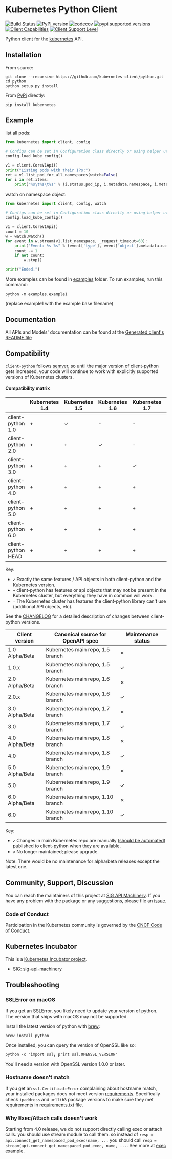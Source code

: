 # Kubernetes Python Client

[![Build Status](https://travis-ci.org/kubernetes-client/python.svg?branch=master)](https://travis-ci.org/kubernetes-client/python)
[![PyPI version](https://badge.fury.io/py/kubernetes.svg)](https://badge.fury.io/py/kubernetes)
[![codecov](https://codecov.io/gh/kubernetes-client/python/branch/master/graph/badge.svg)](https://codecov.io/gh/kubernetes-client/python "Non-generated packages only")
[![pypi supported versions](https://img.shields.io/pypi/pyversions/kubernetes.svg)](https://pypi.python.org/pypi/kubernetes)
[![Client Capabilities](https://img.shields.io/badge/Kubernetes%20client-Silver-blue.svg?style=flat&colorB=C0C0C0&colorA=306CE8)](http://bit.ly/kubernetes-client-capabilities-badge)
[![Client Support Level](https://img.shields.io/badge/kubernetes%20client-beta-green.svg?style=flat&colorA=306CE8)](http://bit.ly/kubernetes-client-support-badge)

Python client for the [kubernetes](http://kubernetes.io/) API.

## Installation

From source:

```
git clone --recursive https://github.com/kubernetes-client/python.git
cd python
python setup.py install
```

From [PyPi](https://pypi.python.org/pypi/kubernetes/) directly:

```
pip install kubernetes
```

## Example

list all pods:

```python
from kubernetes import client, config

# Configs can be set in Configuration class directly or using helper utility
config.load_kube_config()

v1 = client.CoreV1Api()
print("Listing pods with their IPs:")
ret = v1.list_pod_for_all_namespaces(watch=False)
for i in ret.items:
    print("%s\t%s\t%s" % (i.status.pod_ip, i.metadata.namespace, i.metadata.name))
```

watch on namespace object:

```python
from kubernetes import client, config, watch

# Configs can be set in Configuration class directly or using helper utility
config.load_kube_config()

v1 = client.CoreV1Api()
count = 10
w = watch.Watch()
for event in w.stream(v1.list_namespace, _request_timeout=60):
    print("Event: %s %s" % (event['type'], event['object'].metadata.name))
    count -= 1
    if not count:
        w.stop()

print("Ended.")
```

More examples can be found in [examples](examples/) folder. To run examples, run this command:

```shell
python -m examples.example1
```

(replace example1 with the example base filename)


## Documentation

All APIs and Models' documentation can be found at the [Generated client's README file](kubernetes/README.md)

## Compatibility

`client-python` follows [semver](http://semver.org/), so until the major version of
client-python gets increased, your code will continue to work with explicitly 
supported versions of Kubernetes clusters.

#### Compatibility matrix

|                    | Kubernetes 1.4 | Kubernetes 1.5 | Kubernetes 1.6 | Kubernetes 1.7 | Kubernetes 1.8 | Kubernetes 1.9 | Kubernetes 1.10 |
|--------------------|----------------|----------------|----------------|----------------|----------------|----------------|-----------------|
| client-python 1.0  | +              | ✓              | -              | -              |-               |-               |                 |
| client-python 2.0  | +              | +              | ✓              | -              |-               |-               |                 |
| client-python 3.0  | +              | +              | +              | ✓              |-               |-               |                 |
| client-python 4.0  | +              | +              | +              | +              |✓               |-               |                 |
| client-python 5.0  | +              | +              | +              | +              |+               |✓               |                 |
| client-python 6.0  | +              | +              | +              | +              |+               |+               |✓                |
| client-python HEAD | +              | +              | +              | +              |+               |+               |✓                |

Key:

* `✓` Exactly the same features / API objects in both client-python and the Kubernetes
  version.
* `+` client-python has features or api objects that may not be present in the
  Kubernetes cluster, but everything they have in common will work.
* `-` The Kubernetes cluster has features the client-python library can't use
  (additional API objects, etc).

See the [CHANGELOG](./CHANGELOG.md) for a detailed description of changes
between client-python versions.

| Client version | Canonical source for OpenAPI spec    | Maintenance status            |
|----------------|--------------------------------------|-------------------------------|
| 1.0 Alpha/Beta | Kubernetes main repo, 1.5 branch     | ✗                             |
| 1.0.x          | Kubernetes main repo, 1.5 branch     | ✓                             |
| 2.0 Alpha/Beta | Kubernetes main repo, 1.6 branch     | ✗                             |
| 2.0.x          | Kubernetes main repo, 1.6 branch     | ✓                             |
| 3.0 Alpha/Beta | Kubernetes main repo, 1.7 branch     | ✗                             |
| 3.0            | Kubernetes main repo, 1.7 branch     | ✓                             |
| 4.0 Alpha/Beta | Kubernetes main repo, 1.8 branch     | ✗                             |
| 4.0            | Kubernetes main repo, 1.8 branch     | ✓                             |
| 5.0 Alpha/Beta | Kubernetes main repo, 1.9 branch     | ✗                             |
| 5.0            | Kubernetes main repo, 1.9 branch     | ✓                             |
| 6.0 Alpha/Beta | Kubernetes main repo, 1.10 branch    | ✗                             |
| 6.0            | Kubernetes main repo, 1.10 branch    | ✓                             |


Key:

* `✓` Changes in main Kubernetes repo are manually ([should be automated](https://github.com/kubernetes-client/python/issues/177)) published to client-python when they are available.
* `✗` No longer maintained; please upgrade.

Note: There would be no maintenance for alpha/beta releases except the latest one.

## Community, Support, Discussion

You can reach the maintainers of this project at [SIG API Machinery](https://github.com/kubernetes/community/tree/master/sig-api-machinery). If you have any problem with the package or any suggestions, please file an [issue](https://github.com/kubernetes-client/python/issues).

### Code of Conduct

Participation in the Kubernetes community is governed by the [CNCF Code of Conduct](https://github.com/cncf/foundation/blob/master/code-of-conduct.md).

## Kubernetes Incubator

This is a [Kubernetes Incubator project](https://github.com/kubernetes/community/blob/master/incubator.md). 

* [SIG: sig-api-machinery](https://github.com/kubernetes/community/tree/master/sig-api-machinery)


## Troubleshooting

### SSLError on macOS

If you get an SSLError, you likely need to update your version of python. The
version that ships with macOS may not be supported.

Install the latest version of python with [brew](https://brew.sh/):

```
brew install python
```

Once installed, you can query the version of OpenSSL like so:

```
python -c "import ssl; print ssl.OPENSSL_VERSION"
```

You'll need a version with OpenSSL version 1.0.0 or later.

### Hostname doesn't match

If you get an `ssl.CertificateError` complaining about hostname match, your installed packages does not meet version [requirements](requirements.txt). 
Specifically check `ipaddress` and `urllib3` package versions to make sure they met requirements in [requirements.txt](requirements.txt) file.

### Why Exec/Attach calls doesn't work
Starting from 4.0 release, we do not support directly calling exec or attach calls. you should use stream module to call them. so instead
of `resp = api.connect_get_namespaced_pod_exec(name, ...` you should call `resp = stream(api.connect_get_namespaced_pod_exec, name, ...`.
See more at [exec example](examples/exec.py).
